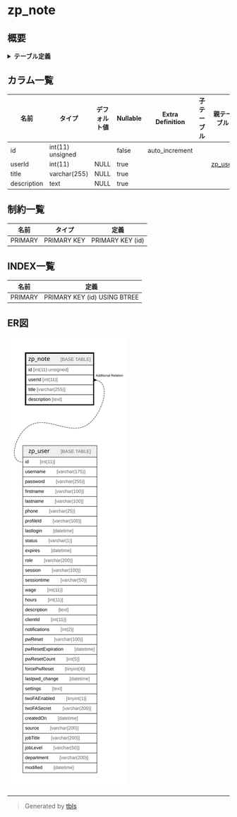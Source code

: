 # zp_note

## 概要

<details>
<summary><strong>テーブル定義</strong></summary>

```sql
CREATE TABLE `zp_note` (
  `id` int(11) unsigned NOT NULL AUTO_INCREMENT,
  `userId` int(11) DEFAULT NULL,
  `title` varchar(255) DEFAULT NULL,
  `description` text DEFAULT NULL,
  PRIMARY KEY (`id`)
) ENGINE=InnoDB DEFAULT CHARSET=utf8mb4 COLLATE=utf8mb4_unicode_ci
```

</details>

## カラム一覧

| 名前          | タイプ              | デフォルト値       | Nullable | Extra Definition | 子テーブル      | 親テーブル                 | コメント     |
| ----------- | ---------------- | ------------ | -------- | ---------------- | ---------- | --------------------- | -------- |
| id          | int(11) unsigned |              | false    | auto_increment   |            |                       |          |
| userId      | int(11)          | NULL         | true     |                  |            | [zp_user](zp_user.md) |          |
| title       | varchar(255)     | NULL         | true     |                  |            |                       |          |
| description | text             | NULL         | true     |                  |            |                       |          |

## 制約一覧

| 名前      | タイプ         | 定義               |
| ------- | ----------- | ---------------- |
| PRIMARY | PRIMARY KEY | PRIMARY KEY (id) |

## INDEX一覧

| 名前      | 定義                           |
| ------- | ---------------------------- |
| PRIMARY | PRIMARY KEY (id) USING BTREE |

## ER図

![er](zp_note.svg)

---

> Generated by [tbls](https://github.com/k1LoW/tbls)
